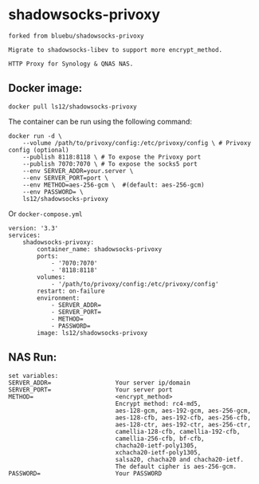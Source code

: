 # shadowsocks-privoxy

    forked from bluebu/shadowsocks-privoxy
    
    Migrate to shadowsocks-libev to support more encrypt_method.
    
    HTTP Proxy for Synology & QNAS NAS.

## Docker image:

`` docker pull ls12/shadowsocks-privoxy ``



The container can be run using the following command:

```shell
docker run -d \
    --volume /path/to/privoxy/config:/etc/privoxy/config \ # Privoxy config (optional)
    --publish 8118:8118 \ # To expose the Privoxy port
    --publish 7070:7070 \ # To expose the socks5 port
    --env SERVER_ADDR=your.server \
    --env SERVER_PORT=port \
    --env METHOD=aes-256-gcm \  #(default: aes-256-gcm)
    --env PASSWORD= \
    ls12/shadowsocks-privoxy
```



Or  `` docker-compose.yml ``

```
version: '3.3'
services:
    shadowsocks-privoxy:
        container_name: shadowsocks-privoxy
        ports:
            - '7070:7070'
            - '8118:8118'
        volumes:
            - '/path/to/privoxy/config:/etc/privoxy/config'
        restart: on-failure
        environment:
            - SERVER_ADDR=
            - SERVER_PORT=
            - METHOD=
            - PASSWORD=
        image: ls12/shadowsocks-privoxy
```



## NAS Run:

```
set variables: 
SERVER_ADDR=                  Your server ip/domain
SERVER_PORT=                  Your server port
METHOD=                       <encrypt_method>        
                              Encrypt method: rc4-md5,
                              aes-128-gcm, aes-192-gcm, aes-256-gcm,
                              aes-128-cfb, aes-192-cfb, aes-256-cfb,
                              aes-128-ctr, aes-192-ctr, aes-256-ctr,
                              camellia-128-cfb, camellia-192-cfb,
                              camellia-256-cfb, bf-cfb,
                              chacha20-ietf-poly1305,
                              xchacha20-ietf-poly1305,
                              salsa20, chacha20 and chacha20-ietf.
                              The default cipher is aes-256-gcm.
PASSWORD=                     Your PASSWORD
```
